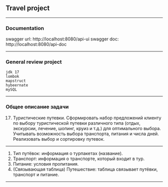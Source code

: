 ## Travel project

---

### Documentation
swagger url: http://localhost:8080/api-ui
swagger doc: http://localhost:8080/api-doc

---

### General review project

    jdk 17
    lombok
    mapstruct
    hybeernate
    mySQL 

---

### Общее описание задачи

17. Туристические путевки.
Сформировать набор предложений клиенту по выбору туристической путевки различного типа 
(отдых, экскурсии, лечение, шопинг, круиз и т.д.) для оптимального выбора. 
Учитывать возможность выбора транспорта, питания и числа дней. Реализовать выбор и сортировку путевок.

---

1. Тип путёвок: информация о турпакетах (название).
2. Транспорт: информация о транспорте, который входит в тур.
3. Питание: условия пропитания.
4. (Связывающая таблица) Путешествие: таблица связывает путёвки, транспорт и питание.

---
